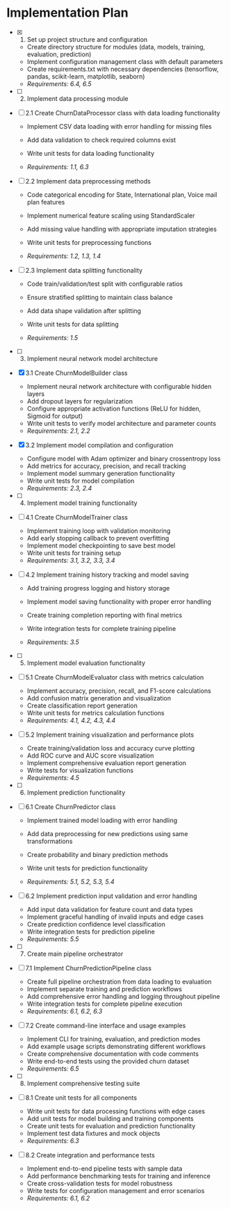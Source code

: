 # Implementation Plan

- [x] 1. Set up project structure and configuration


  - Create directory structure for modules (data, models, training, evaluation, prediction)
  - Implement configuration management class with default parameters
  - Create requirements.txt with necessary dependencies (tensorflow, pandas, scikit-learn, matplotlib, seaborn)
  - _Requirements: 6.4, 6.5_



- [ ] 2. Implement data processing module
- [ ] 2.1 Create ChurnDataProcessor class with data loading functionality
  - Implement CSV data loading with error handling for missing files
  - Add data validation to check required columns exist

  - Write unit tests for data loading functionality
  - _Requirements: 1.1, 6.3_

- [ ] 2.2 Implement data preprocessing methods
  - Code categorical encoding for State, International plan, Voice mail plan features
  - Implement numerical feature scaling using StandardScaler

  - Add missing value handling with appropriate imputation strategies
  - Write unit tests for preprocessing functions
  - _Requirements: 1.2, 1.3, 1.4_

- [ ] 2.3 Implement data splitting functionality
  - Code train/validation/test split with configurable ratios
  - Ensure stratified splitting to maintain class balance

  - Add data shape validation after splitting
  - Write unit tests for data splitting
  - _Requirements: 1.5_

- [ ] 3. Implement neural network model architecture
- [x] 3.1 Create ChurnModelBuilder class

  - Implement neural network architecture with configurable hidden layers
  - Add dropout layers for regularization
  - Configure appropriate activation functions (ReLU for hidden, Sigmoid for output)
  - Write unit tests to verify model architecture and parameter counts
  - _Requirements: 2.1, 2.2_

- [x] 3.2 Implement model compilation and configuration

  - Configure model with Adam optimizer and binary crossentropy loss
  - Add metrics for accuracy, precision, and recall tracking
  - Implement model summary generation functionality
  - Write unit tests for model compilation
  - _Requirements: 2.3, 2.4_


- [ ] 4. Implement model training functionality
- [ ] 4.1 Create ChurnModelTrainer class
  - Implement training loop with validation monitoring
  - Add early stopping callback to prevent overfitting
  - Implement model checkpointing to save best model
  - Write unit tests for training setup
  - _Requirements: 3.1, 3.2, 3.3, 3.4_


- [ ] 4.2 Implement training history tracking and model saving
  - Add training progress logging and history storage
  - Implement model saving functionality with proper error handling
  - Create training completion reporting with final metrics
  - Write integration tests for complete training pipeline

  - _Requirements: 3.5_

- [ ] 5. Implement model evaluation functionality
- [ ] 5.1 Create ChurnModelEvaluator class with metrics calculation
  - Implement accuracy, precision, recall, and F1-score calculations
  - Add confusion matrix generation and visualization
  - Create classification report generation
  - Write unit tests for metrics calculation functions
  - _Requirements: 4.1, 4.2, 4.3, 4.4_

- [ ] 5.2 Implement training visualization and performance plots
  - Create training/validation loss and accuracy curve plotting
  - Add ROC curve and AUC score visualization
  - Implement comprehensive evaluation report generation
  - Write tests for visualization functions
  - _Requirements: 4.5_

- [ ] 6. Implement prediction functionality
- [ ] 6.1 Create ChurnPredictor class
  - Implement trained model loading with error handling
  - Add data preprocessing for new predictions using same transformations
  - Create probability and binary prediction methods


  - Write unit tests for prediction functionality
  - _Requirements: 5.1, 5.2, 5.3, 5.4_

- [ ] 6.2 Implement prediction input validation and error handling
  - Add input data validation for feature count and data types
  - Implement graceful handling of invalid inputs and edge cases
  - Create prediction confidence level classification
  - Write integration tests for prediction pipeline
  - _Requirements: 5.5_

- [ ] 7. Create main pipeline orchestrator
- [ ] 7.1 Implement ChurnPredictionPipeline class
  - Create full pipeline orchestration from data loading to evaluation
  - Implement separate training and prediction workflows
  - Add comprehensive error handling and logging throughout pipeline
  - Write integration tests for complete pipeline execution
  - _Requirements: 6.1, 6.2, 6.3_

- [ ] 7.2 Create command-line interface and usage examples
  - Implement CLI for training, evaluation, and prediction modes
  - Add example usage scripts demonstrating different workflows
  - Create comprehensive documentation with code comments
  - Write end-to-end tests using the provided churn dataset
  - _Requirements: 6.5_

- [ ] 8. Implement comprehensive testing suite
- [ ] 8.1 Create unit tests for all components
  - Write unit tests for data processing functions with edge cases
  - Add unit tests for model building and training components
  - Create unit tests for evaluation and prediction functionality
  - Implement test data fixtures and mock objects
  - _Requirements: 6.3_

- [ ] 8.2 Create integration and performance tests
  - Implement end-to-end pipeline tests with sample data
  - Add performance benchmarking tests for training and inference
  - Create cross-validation tests for model robustness
  - Write tests for configuration management and error scenarios
  - _Requirements: 6.1, 6.2_